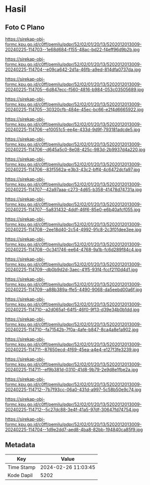 # Hasil

## Foto C Plano

https://sirekap-obj-formc.kpu.go.id/c0ff/pemilu/pdpr/52/02/01/20/13/5202012013009-20240225-114703--1e68d684-f155-48ac-bd22-f4eff96d9b2b.jpg

https://sirekap-obj-formc.kpu.go.id/c0ff/pemilu/pdpr/52/02/01/20/13/5202012013009-20240225-114704--e09ca642-2d1a-46fb-a9ed-814dfa0737da.jpg

https://sirekap-obj-formc.kpu.go.id/c0ff/pemilu/pdpr/52/02/01/20/13/5202012013009-20240225-114705--6d847ecc-f560-4816-b984-053c03505689.jpg

https://sirekap-obj-formc.kpu.go.id/c0ff/pemilu/pdpr/52/02/01/20/13/5202012013009-20240225-114705--30320cfb-484e-45ec-bc66-e2f4d6665922.jpg

https://sirekap-obj-formc.kpu.go.id/c0ff/pemilu/pdpr/52/02/01/20/13/5202012013009-20240225-114706--e10051c5-ee4e-433d-9d9f-793181adcde5.jpg

https://sirekap-obj-formc.kpu.go.id/c0ff/pemilu/pdpr/52/02/01/20/13/5202012013009-20240225-114706--d645a5c0-8e08-425c-983d-2b9937d4a220.jpg

https://sirekap-obj-formc.kpu.go.id/c0ff/pemilu/pdpr/52/02/01/20/13/5202012013009-20240225-114706--83f5562a-e3b3-43c2-bff4-4c6472dcfa97.jpg

https://sirekap-obj-formc.kpu.go.id/c0ff/pemilu/pdpr/52/02/01/20/13/5202012013009-20240225-114707--42a97aaa-c273-4d65-b358-41478d74731a.jpg

https://sirekap-obj-formc.kpu.go.id/c0ff/pemilu/pdpr/52/02/01/20/13/5202012013009-20240225-114707--5a831432-4ddf-46f6-85e0-e6b40afcf055.jpg

https://sirekap-obj-formc.kpu.go.id/c0ff/pemilu/pdpr/52/02/01/20/13/5202012013009-20240225-114708--2ee18d40-2c54-4992-91c8-2c3f01dee3ee.jpg

https://sirekap-obj-formc.kpu.go.id/c0ff/pemilu/pdpr/52/02/01/20/13/5202012013009-20240225-114708--0c341746-ee64-4768-9a1b-fc6d289f84c4.jpg

https://sirekap-obj-formc.kpu.go.id/c0ff/pemilu/pdpr/52/02/01/20/13/5202012013009-20240225-114709--db0b9d2d-3aec-41f5-93f4-fccf2110d4d1.jpg

https://sirekap-obj-formc.kpu.go.id/c0ff/pemilu/pdpr/52/02/01/20/13/5202012013009-20240225-114709--a88b389a-ffe5-4490-9068-da5eebd00a6f.jpg

https://sirekap-obj-formc.kpu.go.id/c0ff/pemilu/pdpr/52/02/01/20/13/5202012013009-20240225-114710--a2d065a1-64f5-46f0-9f13-d39e34b0b1dd.jpg

https://sirekap-obj-formc.kpu.go.id/c0ff/pemilu/pdpr/52/02/01/20/13/5202012013009-20240225-114710--fa71542b-7f0a-4afe-b847-8ca4a8e1a902.jpg

https://sirekap-obj-formc.kpu.go.id/c0ff/pemilu/pdpr/52/02/01/20/13/5202012013009-20240225-114711--87650ecd-4f69-45ea-a4e4-e127f3fe3239.jpg

https://sirekap-obj-formc.kpu.go.id/c0ff/pemilu/pdpr/52/02/01/20/13/5202012013009-20240225-114711--ef9b381d-0310-41d8-9b79-2e9d8e1fbe2a.jpg

https://sirekap-obj-formc.kpu.go.id/c0ff/pemilu/pdpr/52/02/01/20/13/5202012013009-20240225-114712--7b7f93cc-06a0-431d-a997-5c58b50e9c74.jpg

https://sirekap-obj-formc.kpu.go.id/c0ff/pemilu/pdpr/52/02/01/20/13/5202012013009-20240225-114712--5c27dc88-3e4f-41a5-97df-30647fd74754.jpg

https://sirekap-obj-formc.kpu.go.id/c0ff/pemilu/pdpr/52/02/01/20/13/5202012013009-20240225-114704--1d9e2dd7-aed8-4ba8-82bb-194840ca85f9.jpg


## Metadata

| Key        | Value               |
| ---------- | ------------------- |
| Time Stamp | 2024-02-26 11:03:45 |
| Kode Dapil | 5202                |




